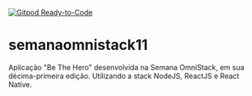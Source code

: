 [![Gitpod Ready-to-Code](https://img.shields.io/badge/Gitpod-Ready--to--Code-blue?logo=gitpod)](https://gitpod.io/#https://github.com/guisilva9439/semanaomnistack11) 

# semanaomnistack11
Aplicação "Be The Hero" desenvolvida na Semana OmniStack, em sua décima-primeira edição. Utilizando a stack NodeJS, ReactJS e React Native.
